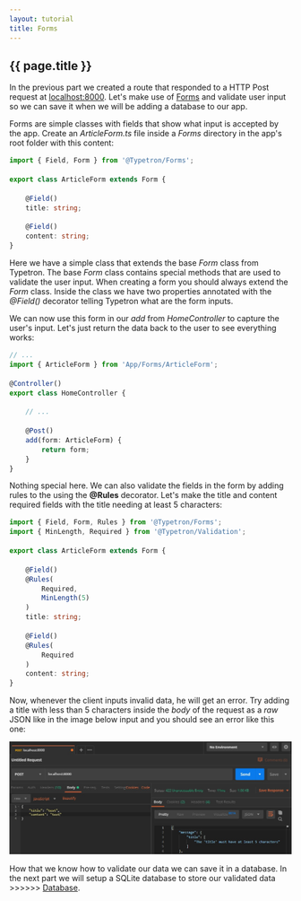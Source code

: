 ```yaml
---
layout: tutorial
title: Forms
---
```


## {{ page.title }}

In the previous part we created a route that responded to a HTTP Post request at [localhost:8000](http://localhost:8000). 
Let's make use of [Forms](http://localhost:4000/docs/forms) and validate user input so we can save it when we will be 
adding a database to our app.

Forms are simple classes with fields that show what input is accepted by the app. Create an _ArticleForm.ts_ file
inside a _Forms_ directory in the app's root folder with this content:

```ts
import { Field, Form } from '@Typetron/Forms';

export class ArticleForm extends Form {

    @Field()
    title: string;

    @Field()
    content: string;
}
``` 
Here we have a simple class that extends the base _Form_ class from Typetron. The base _Form_ class contains special
methods that are used to validate the user input. When creating a form you should always extend the _Form_ class. Inside
the class we have two properties annotated with the _@Field()_ decorator telling Typetron what are the form inputs.

We can now use this form in our _add_ from _HomeController_ to capture the user's input.
Let's just return the data back to the user to see everything works:

```ts
// ...
import { ArticleForm } from 'App/Forms/ArticleForm';

@Controller()
export class HomeController {

    // ...

    @Post()
    add(form: ArticleForm) {
        return form;
    }
}
``` 

Nothing special here. We can also validate the fields in the form by adding rules to the using the **@Rules** decorator.
Let's make the title and content required fields with the title needing at least 5 characters:

```ts
import { Field, Form, Rules } from '@Typetron/Forms';
import { MinLength, Required } from '@Typetron/Validation';

export class ArticleForm extends Form {

    @Field()
    @Rules(
        Required,
        MinLength(5)
    )
    title: string;

    @Field()
    @Rules(
        Required
    )
    content: string;
}
```

Now, whenever the client inputs invalid data, he will get an error. Try adding a title with less than 5 
characters inside the _body_ of the request as a _raw_ JSON like in the image below input 
and you should see an error like this one:

<p align="center" class="window">
  <img src="/images/tutorials/blog/invalid-form.jpg" />
</p> 

How that we know how to validate our data we can save it in a database. In the next part we will setup a SQLite 
database to store our validated data >>>>>> [Database](database).

